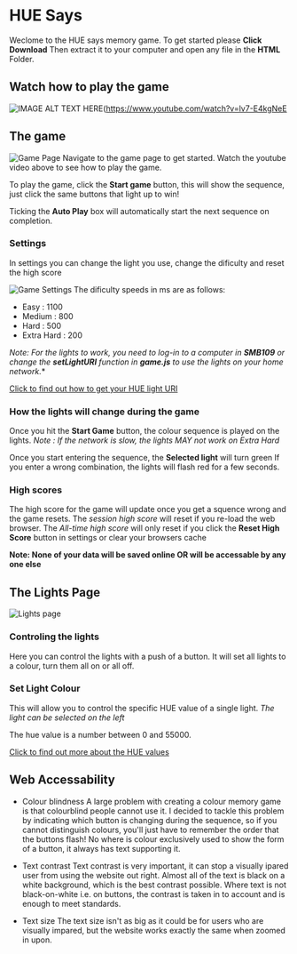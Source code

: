 # HUE Says

Weclome to the HUE says memory game. To get started please **Click Download**
Then extract it to your computer and open any file in the **HTML** Folder.

## Watch how to play the game
![IMAGE ALT TEXT HERE](https://img.youtube.com/vi/lv7-E4kgNeE/0.jpg)(https://www.youtube.com/watch?v=lv7-E4kgNeE

## The game
![Game Page](https://i.imgur.com/6CwrY7z.png)
Navigate to the game page to get started. Watch the youtube video above to see how to play the game.

To play the game, click the **Start game** button, this will show the sequence, just click the same buttons that light up to win!

Ticking the **Auto Play** box will automatically start the next sequence on completion.
### Settings
In settings you can change the light you use, change the dificulty and reset the high score

![Game Settings](https://i.imgur.com/83qcl25.png)
The dificulty speeds in ms are as follows:

 - Easy : 1100
 - Medium : 800
 - Hard : 500
 - Extra Hard : 200

*Note: For the lights to work, you need to log-in to a computer in **SMB109** or change the **setLightURI** function in **game.js** to use the lights on your home network.**

[Click to find out how to get your HUE light URI](https://huetips.com/help/how-to-find-my-bridge-ip-address/)


### How the lights will change during the game


Once you hit the **Start Game** button, the colour sequence is played on the lights.
*Note : If the network is slow, the lights MAY not work on Extra Hard*

Once you start entering the sequence, the **Selected light** will turn green
If you enter a wrong combination, the lights will flash red for a few seconds.

### High scores

The high score for the game will update once you get a squence wrong and the game resets. The *session high score* will reset if you re-load the web browser. The *All-time high score* will only reset if you click the **Reset High Score** button in settings or clear your browsers cache

**Note: None of your data will be saved online OR will be  accessable by any one else**

## The Lights Page
![Lights page](https://i.imgur.com/4ouQl9D.png)

### Controling the lights

Here you can control the lights with a push of a button.
It will set all lights to a colour, turn them all on or all off.

### Set Light Colour
This will allow you to control the specific HUE value of a single light. 
*The light can be selected on the left*

The hue value is a number between 0 and 55000.

[Click to find out more about the HUE values](https://community.boomi.com/s/news/aBU1W000000bmFhWAI/what-are-hue-talking-about)

## Web Accessability
- Colour blindness
A large problem with creating a colour memory game is that colourblind people cannot use it. I decided to tackle this problem by indicating which button is changing during the sequence, so if you cannot distinguish colours, you'll just have to remember the order that the buttons flash!
No where is colour exclusively used to show the form of a button, it always has text supporting it.

- Text contrast
Text contrast is very important, it can stop a visually ipared user from using the website out right. Almost all of the text is black on a white background, which is the best contrast possible. Where text is not black-on-white i.e. on buttons, the contrast is taken in to account and is enough to meet standards.
- Text size
The text size isn't as big as it could be for users who are visually impared, but the website works exactly the same when zoomed in upon.